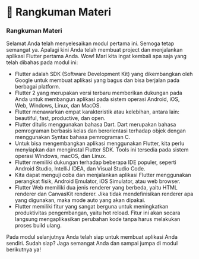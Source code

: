 # 📖 Rangkuman Materi

### Rangkuman Materi

Selamat Anda telah menyelesaikan modul pertama ini. Semoga tetap semangat ya. Apalagi kini Anda telah membuat project dan menjalankan aplikasi Flutter pertama Anda. Wow! Mari kita ingat kembali apa saja yang telah dibahas pada modul ini:

* Flutter adalah SDK (Software Development Kit) yang dikembangkan oleh Google untuk membuat aplikasi yang bagus dan bisa berjalan pada berbagai platform.
* Flutter 2 yang merupakan versi terbaru memberikan dukungan pada Anda untuk membangun aplikasi pada sistem operasi Android, iOS, Web, Windows, Linux, dan MacOS.
* Flutter menawarkan empat karakteristik atau kelebihan, antara lain: beautiful, fast, productive, dan open.
* Flutter ditulis menggunakan bahasa Dart. Dart merupakan bahasa pemrograman berbasis kelas dan berorientasi terhadap objek dengan menggunakan Syntax bahasa pemrograman C.
* Untuk bisa mengembangkan aplikasi menggunakan Flutter, kita perlu menyiapkan dan menginstal Flutter SDK. Tools ini tersedia pada sistem operasi Windows, macOS, dan Linux.
* Flutter memiliki dukungan terhadap beberapa IDE populer, seperti Android Studio, IntelliJ IDEA, dan Visual Studio Code.
* Kita dapat menguji coba dan menjalankan aplikasi Flutter menggunakan perangkat fisik, Android Emulator, iOS Simulator, atau web browser.
* Flutter Web memiliki dua jenis renderer yang berbeda, yaitu HTML renderer dan CanvasKit renderer. Jika tidak mendefinisikan renderer apa yang digunakan, maka mode auto yang akan dipakai.
* Flutter memiliki fitur yang sangat berguna untuk meningkatkan produktivitas pengembangan, yaitu hot reload. Fitur ini akan secara langsung mengaplikasikan perubahan kode tanpa harus melakukan proses build ulang.

Pada modul selanjutnya Anda telah siap untuk membuat aplikasi Anda sendiri. Sudah siap? Jaga semangat Anda dan sampai jumpa di modul berikutnya ya!
